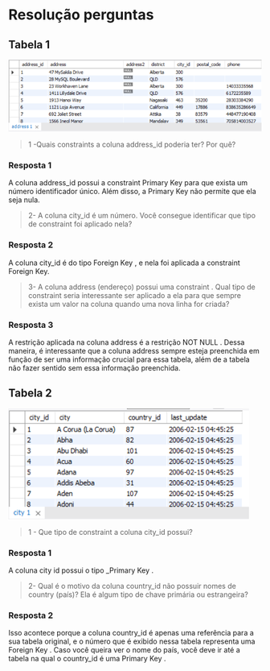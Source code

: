 # Resolução perguntas

## Tabela 1

![Tabela 1](images/table1.png)

> 1 -Quais constraints a coluna address_id poderia ter? Por quê?

### Resposta 1

A coluna address_id possui a constraint Primary Key para que exista um número identificador único. Além disso, a Primary Key não permite que ela seja nula.

> 2- A coluna city_id é um número. Você consegue identificar que tipo de constraint foi aplicado nela?

### Resposta 2

A coluna city_id é do tipo Foreign Key , e nela foi aplicada a constraint Foreign Key.

> 3- A coluna address (endereço) possui uma constraint . Qual tipo de constraint seria interessante ser aplicado a ela para que sempre exista um valor na coluna quando uma nova linha for criada?

### Resposta 3

A restrição aplicada na coluna address é a restrição NOT NULL . Dessa maneira, é interessante que a coluna address sempre esteja preenchida em função de ser uma informação crucial para essa tabela, além de a tabela não fazer sentido sem essa informação preenchida.

## Tabela 2

![Tabela 2](images/table2.png)

> 1 - Que tipo de constraint a coluna city_id possui?

### Resposta 1

 A coluna city id possui o tipo _Primary Key .

> 2- Qual é o motivo da coluna country_id não possuir nomes de country (país)? Ela é algum tipo de chave primária ou estrangeira?

### Resposta 2

Isso acontece porque a coluna country_id é apenas uma referência para a sua tabela original, e o número que é exibido nessa tabela representa uma Foreign Key . Caso você queira ver o nome do país, você deve ir até a tabela na qual o country_id é uma Primary Key .
